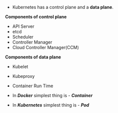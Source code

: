 - Kubernetes has a control plane and a **data plane**.

**Components of control plane**
 - API Server
 - etcd
 - Scheduler
 - Controller Manager
 - Cloud Controller Manager(CCM)

**Components of data plane**
 - Kubelet
 - Kubeproxy
 - Container Run Time

- In ***Docker*** simplest thing is - ***Container***
- In ***Kubernetes*** simplest thing is - ***Pod***


